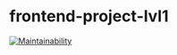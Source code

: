 # frontend-project-lvl1

[![Maintainability](https://api.codeclimate.com/v1/badges/5ae2b8f7ad729711d06d/maintainability)](https://codeclimate.com/github/greenfrontend/frontend-project-lvl1/maintainability)
